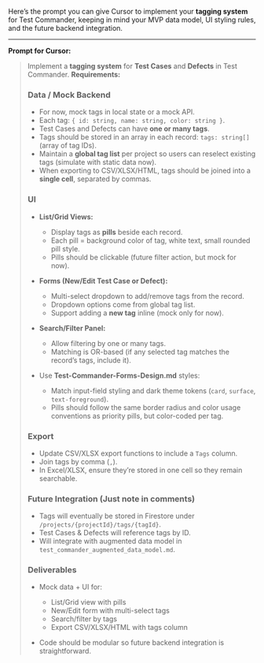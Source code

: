 Here’s the prompt you can give Cursor to implement your **tagging system** for Test Commander, keeping in mind your MVP data model, UI styling rules, and the future backend integration.

---

**Prompt for Cursor:**

> Implement a **tagging system** for **Test Cases** and **Defects** in Test Commander.
> **Requirements:**
>
> ### Data / Mock Backend
>
> * For now, mock tags in local state or a mock API.
> * Each tag: `{ id: string, name: string, color: string }`.
> * Test Cases and Defects can have **one or many tags**.
> * Tags should be stored in an array in each record: `tags: string[]` (array of tag IDs).
> * Maintain a **global tag list** per project so users can reselect existing tags (simulate with static data now).
> * When exporting to CSV/XLSX/HTML, tags should be joined into a **single cell**, separated by commas.
>
> ### UI
>
> * **List/Grid Views:**
>
>   * Display tags as **pills** beside each record.
>   * Each pill = background color of tag, white text, small rounded pill style.
>   * Pills should be clickable (future filter action, but mock for now).
> * **Forms (New/Edit Test Case or Defect):**
>
>   * Multi-select dropdown to add/remove tags from the record.
>   * Dropdown options come from global tag list.
>   * Support adding a **new tag** inline (mock only for now).
> * **Search/Filter Panel:**
>
>   * Allow filtering by one or many tags.
>   * Matching is OR-based (if any selected tag matches the record’s tags, include it).
> * Use **Test-Commander-Forms-Design.md** styles:
>
>   * Match input-field styling and dark theme tokens (`card`, `surface`, `text-foreground`).
>   * Pills should follow the same border radius and color usage conventions as priority pills, but color-coded per tag.
>
> ### Export
>
> * Update CSV/XLSX export functions to include a `Tags` column.
> * Join tags by comma (`,`).
> * In Excel/XLSX, ensure they’re stored in one cell so they remain searchable.
>
> ### Future Integration (Just note in comments)
>
> * Tags will eventually be stored in Firestore under `/projects/{projectId}/tags/{tagId}`.
> * Test Cases & Defects will reference tags by ID.
> * Will integrate with augmented data model in `test_commander_augmented_data_model.md`.
>
> ### Deliverables
>
> * Mock data + UI for:
>
>   * List/Grid view with pills
>   * New/Edit form with multi-select tags
>   * Search/filter by tags
>   * Export CSV/XLSX/HTML with tags column
> * Code should be modular so future backend integration is straightforward.